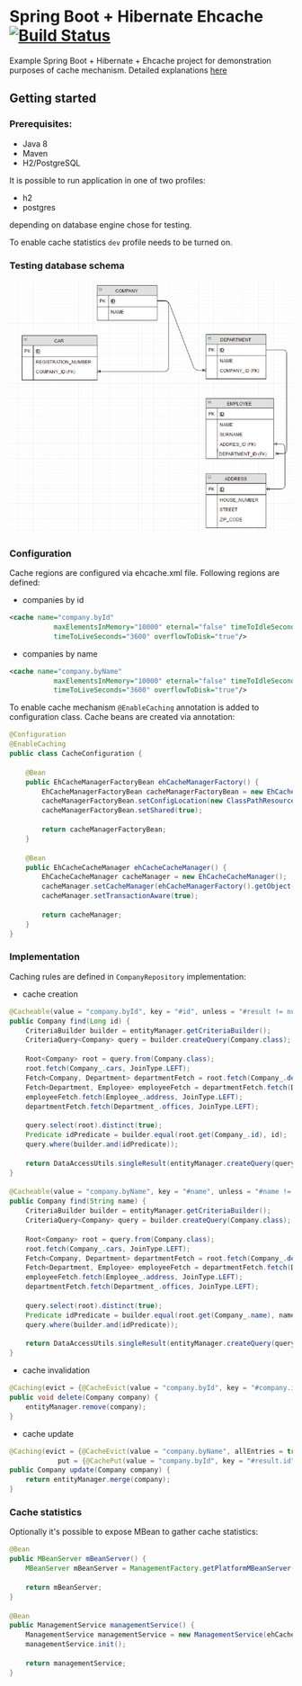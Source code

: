 # Spring Boot + Hibernate Ehcache [![Build Status](https://travis-ci.org/adamzareba/company-structure-hibernate-cache.svg)](https://travis-ci.org/adamzareba/company-structure-hibernate-cache) 

Example Spring Boot + Hibernate + Ehcache project for demonstration purposes of cache mechanism. Detailed explanations [here](https://dzone.com/articles/spring-hibernate-ehcache-caching)

## Getting started
### Prerequisites:
- Java 8
- Maven
- H2/PostgreSQL

It is possible to run application in one of two profiles:
- h2
- postgres

depending on database engine chose for testing. 

To enable cache statistics `dev` profile needs to be turned on.

### Testing database schema
![database-schema](src/main/docs/db_schema.png)

### Configuration
Cache regions are configured via ehcache.xml file. Following regions are defined:
- companies by id
```xml
<cache name="company.byId"
           maxElementsInMemory="10000" eternal="false" timeToIdleSeconds="600"
           timeToLiveSeconds="3600" overflowToDisk="true"/>
```
- companies by name
```xml
<cache name="company.byName"
           maxElementsInMemory="10000" eternal="false" timeToIdleSeconds="600"
           timeToLiveSeconds="3600" overflowToDisk="true"/>
```

To enable cache mechanism `@EnableCaching` annotation is added to configuration class. Cache beans are created via annotation:
```java
@Configuration
@EnableCaching
public class CacheConfiguration {

    @Bean
    public EhCacheManagerFactoryBean ehCacheManagerFactory() {
        EhCacheManagerFactoryBean cacheManagerFactoryBean = new EhCacheManagerFactoryBean();
        cacheManagerFactoryBean.setConfigLocation(new ClassPathResource("ehcache.xml"));
        cacheManagerFactoryBean.setShared(true);

        return cacheManagerFactoryBean;
    }

    @Bean
    public EhCacheCacheManager ehCacheCacheManager() {
        EhCacheCacheManager cacheManager = new EhCacheCacheManager();
        cacheManager.setCacheManager(ehCacheManagerFactory().getObject());
        cacheManager.setTransactionAware(true);

        return cacheManager;
    }
}
```

### Implementation

Caching rules are defined in `CompanyRepository` implementation:
- cache creation
```java
@Cacheable(value = "company.byId", key = "#id", unless = "#result != null and #result.name.toUpperCase().startsWith('TEST')")
public Company find(Long id) {
    CriteriaBuilder builder = entityManager.getCriteriaBuilder();
    CriteriaQuery<Company> query = builder.createQuery(Company.class);

    Root<Company> root = query.from(Company.class);
    root.fetch(Company_.cars, JoinType.LEFT);
    Fetch<Company, Department> departmentFetch = root.fetch(Company_.departments, JoinType.LEFT);
    Fetch<Department, Employee> employeeFetch = departmentFetch.fetch(Department_.employees, JoinType.LEFT);
    employeeFetch.fetch(Employee_.address, JoinType.LEFT);
    departmentFetch.fetch(Department_.offices, JoinType.LEFT);

    query.select(root).distinct(true);
    Predicate idPredicate = builder.equal(root.get(Company_.id), id);
    query.where(builder.and(idPredicate));

    return DataAccessUtils.singleResult(entityManager.createQuery(query).getResultList());
}

@Cacheable(value = "company.byName", key = "#name", unless = "#name != null and #name.toUpperCase().startsWith('TEST')")
public Company find(String name) {
    CriteriaBuilder builder = entityManager.getCriteriaBuilder();
    CriteriaQuery<Company> query = builder.createQuery(Company.class);

    Root<Company> root = query.from(Company.class);
    root.fetch(Company_.cars, JoinType.LEFT);
    Fetch<Company, Department> departmentFetch = root.fetch(Company_.departments, JoinType.LEFT);
    Fetch<Department, Employee> employeeFetch = departmentFetch.fetch(Department_.employees, JoinType.LEFT);
    employeeFetch.fetch(Employee_.address, JoinType.LEFT);
    departmentFetch.fetch(Department_.offices, JoinType.LEFT);

    query.select(root).distinct(true);
    Predicate idPredicate = builder.equal(root.get(Company_.name), name);
    query.where(builder.and(idPredicate));

    return DataAccessUtils.singleResult(entityManager.createQuery(query).getResultList());
}
```
- cache invalidation
```java
@Caching(evict = {@CacheEvict(value = "company.byId", key = "#company.id"), @CacheEvict(value = "company.byName", key = "#company.name")})
public void delete(Company company) {
    entityManager.remove(company);
}
```
- cache update
```java
@Caching(evict = {@CacheEvict(value = "company.byName", allEntries = true)},
            put = {@CachePut(value = "company.byId", key = "#result.id", unless = "#result != null and #result.name.toUpperCase().startsWith('TEST')")})
public Company update(Company company) {
    return entityManager.merge(company);
}
```

### Cache statistics

Optionally it's possible to expose MBean to gather cache statistics:
```java
@Bean
public MBeanServer mBeanServer() {
    MBeanServer mBeanServer = ManagementFactory.getPlatformMBeanServer();

    return mBeanServer;
}

@Bean
public ManagementService managementService() {
    ManagementService managementService = new ManagementService(ehCacheCacheManager.getCacheManager(), mBeanServer(), true, true, true, true);
    managementService.init();

    return managementService;
}
```
